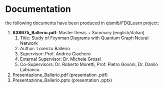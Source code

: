 # **Documentation**

the following documents have been produced in qismib/FDQLearn project:

1) **838675_Ballerio.pdf**: Master thesis + Summary (english/italian)
   1) Title: Study of Feynman Diagrams with Quantum Graph Neural Network
   2) Author: Lorenzo Ballerio
   3) Supervisor: Prof. Andrea Giachero
   4) External Supervisor: Dr. Michele Grossi
   5) Co-Supervisors: Dr. Roberto Moretti, Prof. Pietro Govoni, Dr. Danilo Labranca
2) Presentazione_Ballerio.pdf (presentation .pdf)
3) Presentazione_Ballerio.pptx (presentation .pptx)